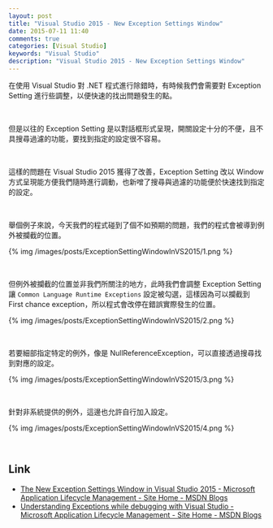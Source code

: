 ```yaml
---
layout: post
title: "Visual Studio 2015 - New Exception Settings Window"
date: 2015-07-11 11:40
comments: true
categories: [Visual Studio]
keywords: "Visual Studio"
description: "Visual Studio 2015 - New Exception Settings Window"
---
```


在使用 Visual Studio 對 .NET 程式進行除錯時，有時候我們會需要對 Exception Setting 進行些調整，以便快速的找出問題發生的點。  

<!-- More -->

<br/>


但是以往的 Exception Setting 是以對話框形式呈現，開關設定十分的不便，且不具搜尋過濾的功能，要找到指定的設定很不容易。  

<br/>


這樣的問題在 Visual Studio 2015 獲得了改善，Exception Setting 改以 Window 方式呈現能方便我們隨時進行調動，也新噌了搜尋與過濾的功能便於快速找到指定的設定。    

<br/>  


舉個例子來說，今天我們的程式碰到了個不如預期的問題，我們的程式會被導到例外被攔截的位置。  

{% img /images/posts/ExceptionSettingWindowInVS2015/1.png %}

<br/>


但例外被攔截的位置並非我們所關注的地方，此時我們會調整 Exception Setting 讓 `Common Language Runtime Exceptions` 設定被勾選，這樣因為可以攔截到 First chance exception，所以程式會改停在錯誤實際發生的位置。  

{% img /images/posts/ExceptionSettingWindowInVS2015/2.png %}

<br/>


若要細部指定特定的例外，像是 NullReferenceException，可以直接透過搜尋找到對應的設定。   

{% img /images/posts/ExceptionSettingWindowInVS2015/3.png %}

<br/>


針對非系統提供的例外，這邊也允許自行加入設定。  

{% img /images/posts/ExceptionSettingWindowInVS2015/4.png %}

<br/>


Link
----
* [The New Exception Settings Window in Visual Studio 2015 - Microsoft Application Lifecycle Management - Site Home - MSDN Blogs](http://blogs.msdn.com/b/visualstudioalm/archive/2015/02/23/the-new-exception-settings-window-in-visual-studio-2015.aspx)
* [Understanding Exceptions while debugging with Visual Studio - Microsoft Application Lifecycle Management - Site Home - MSDN Blogs](http://blogs.msdn.com/b/visualstudioalm/archive/2015/01/08/understanding-exceptions-while-debugging-with-visual-studio.aspx)

